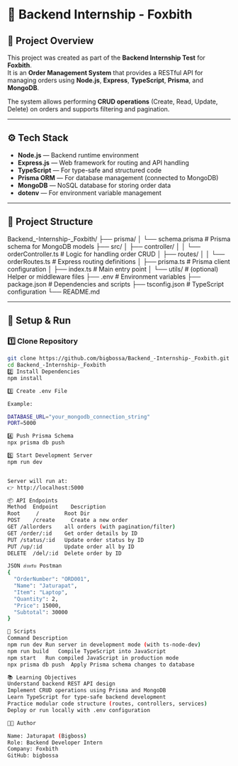 # 🧩 Backend Internship - Foxbith

## 📖 Project Overview
This project was created as part of the **Backend Internship Test** for **Foxbith**.  
It is an **Order Management System** that provides a RESTful API for managing orders using **Node.js**, **Express**, **TypeScript**, **Prisma**, and **MongoDB**.

The system allows performing **CRUD operations** (Create, Read, Update, Delete) on orders and supports filtering and pagination.

---

## ⚙️ Tech Stack
- **Node.js** — Backend runtime environment  
- **Express.js** — Web framework for routing and API handling  
- **TypeScript** — For type-safe and structured code  
- **Prisma ORM** — For database management (connected to MongoDB)  
- **MongoDB** — NoSQL database for storing order data  
- **dotenv** — For environment variable management  

---

## 📁 Project Structure
Backend_-Internship-_Foxbith/
├── prisma/
│ └── schema.prisma # Prisma schema for MongoDB models
├── src/
│ ├── controller/
│ │ └── orderController.ts # Logic for handling order CRUD
│ ├── routes/
│ │ └── orderRoutes.ts # Express routing definitions
│ ├── prisma.ts # Prisma client configuration
│ ├── index.ts # Main entry point
│ └── utils/ # (optional) Helper or middleware files
├── .env # Environment variables
├── package.json # Dependencies and scripts
├── tsconfig.json # TypeScript configuration
└── README.md

---

## 🚀 Setup & Run
### 1️⃣ Clone Repository
```bash
git clone https://github.com/bigbossa/Backend_-Internship-_Foxbith.git
cd Backend_-Internship-_Foxbith
2️⃣ Install Dependencies
npm install

3️⃣ Create .env File

Example:

DATABASE_URL="your_mongodb_connection_string"
PORT=5000

4️⃣ Push Prisma Schema
npx prisma db push

5️⃣ Start Development Server
npm run dev


Server will run at:
👉 http://localhost:5000

📦 API Endpoints
Method	Endpoint	Description
Root     /        Root Dir
POST	/create	    Create a new order
GET	/allorders    all orders (with pagination/filter)
GET	/order/:id	  Get order details by ID
PUT	/status/:id	  Update order status by ID
PUT /up/:id       Update order all by ID 
DELETE	/del/:id  Delete order by ID

JSON สำหรับ Postman
{
  "OrderNumber": "ORD001",
  "Name": "Jaturapat",
  "Item": "Laptop",
  "Quantity": 2,
  "Price": 15000,
  "Subtotal": 30000
}

🧰 Scripts
Command	Description
npm run dev	Run server in development mode (with ts-node-dev)
npm run build	Compile TypeScript into JavaScript
npm start	Run compiled JavaScript in production mode
npx prisma db push	Apply Prisma schema changes to database

📚 Learning Objectives
Understand backend REST API design
Implement CRUD operations using Prisma and MongoDB
Learn TypeScript for type-safe backend development
Practice modular code structure (routes, controllers, services)
Deploy or run locally with .env configuration

🧑‍💻 Author

Name: Jaturapat (Bigboss)
Role: Backend Developer Intern
Company: Foxbith
GitHub: bigbossa
